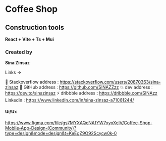 # Coffee Shop

## Construction tools

<b>
React + Vite + Ts + Mui 
</b>

### Created by
<b>Sina Zinsaz</b>

Links =>

🌝 Stackoverflow address : https://stackoverflow.com/users/20870363/sina-zinsaz
🌼 GitHub address : https://github.com/SINAZZzz
💥 dev address : https://dev.to/sinazinsaz
⚡️ dribbble address : https://dribbble.com/SINAzz
 Linkedin : https://www.linkedin.com/in/sina-zinsaz-a71061244/

#### Ui/Ux
https://www.figma.com/file/gs7MYXAQcNAfYW7xyoXcIV/Coffee-Shop-Mobile-App-Design-(Community)?type=design&mode=design&t=KeEgZ9O92Scycw0k-0
